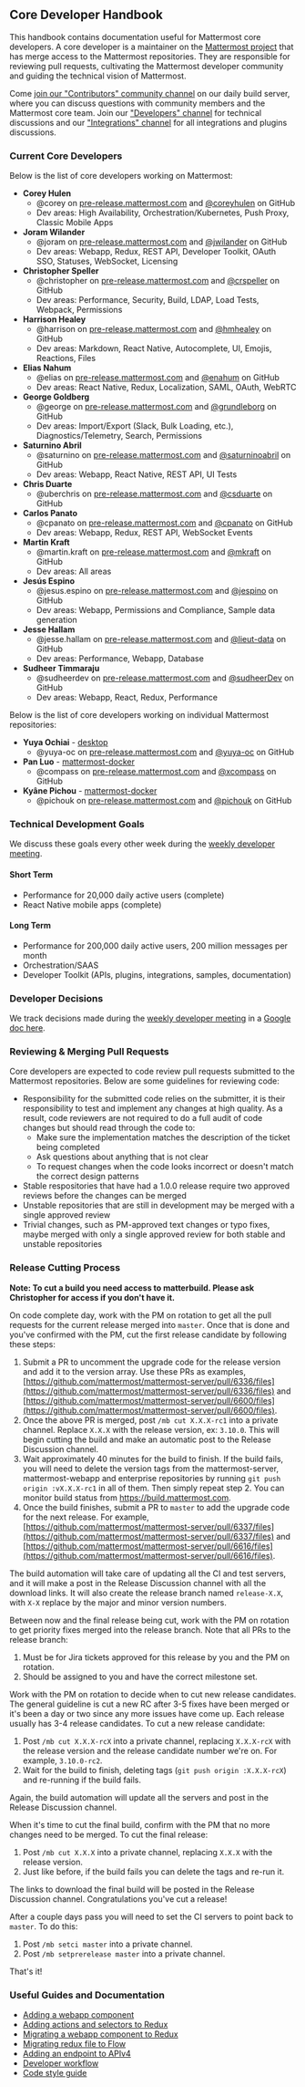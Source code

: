 Core Developer Handbook
-----------------------------

This handbook contains documentation useful for Mattermost core developers. A core developer is
a maintainer on the [Mattermost project](https://github.com/mattermost) that has merge access to the Mattermost repositories. They are responsible for reviewing pull requests, cultivating the Mattermost developer community and guiding the technical vision of Mattermost.

Come [join our "Contributors" community channel](https://pre-release.mattermost.com/core/channels/tickets) on our daily build server, where you can discuss questions with community members and the Mattermost core team. Join our ["Developers" channel](https://pre-release.mattermost.com/core/channels/developers) for technical discussions and our ["Integrations" channel](https://pre-release.mattermost.com/core/channels/integrations) for all integrations and plugins discussions.

### Current Core Developers ###

Below is the list of core developers working on Mattermost:
- **Corey Hulen**
  - @corey on [pre-release.mattermost.com](https://pre-release.mattermost.com/core/messages/@corey) and [@coreyhulen](https://github.com/coreyhulen) on GitHub
  - Dev areas: High Availability, Orchestration/Kubernetes, Push Proxy, Classic Mobile Apps
- **Joram Wilander**
  - @joram on [pre-release.mattermost.com](https://pre-release.mattermost.com/core/messages/@joram) and [@jwilander](https://github.com/jwilander) on GitHub
  - Dev areas: Webapp, Redux, REST API, Developer Toolkit, OAuth SSO, Statuses, WebSocket, Licensing
- **Christopher Speller**
  - @christopher on [pre-release.mattermost.com](https://pre-release.mattermost.com/core/messages/@christopher) and [@crspeller](https://github.com/crspeller) on GitHub
  - Dev areas: Performance, Security, Build, LDAP, Load Tests, Webpack, Permissions
- **Harrison Healey**
  - @harrison on [pre-release.mattermost.com](https://pre-release.mattermost.com/core/messages/@harrison) and [@hmhealey](https://github.com/hmhealey) on GitHub
  - Dev areas: Markdown, React Native, Autocomplete, UI, Emojis, Reactions, Files
- **Elias Nahum**
  - @elias on [pre-release.mattermost.com](https://pre-release.mattermost.com/core/messages/@elias) and [@enahum](https://github.com/enahum) on GitHub
  - Dev areas: React Native, Redux, Localization, SAML, OAuth, WebRTC
- **George Goldberg**
  - @george on [pre-release.mattermost.com](https://pre-release.mattermost.com/core/messages/@george) and [@grundleborg](https://github.com/grundleborg) on GitHub
  - Dev areas: Import/Export (Slack, Bulk Loading, etc.), Diagnostics/Telemetry, Search, Permissions
- **Saturnino Abril**
  - @saturnino on [pre-release.mattermost.com](https://pre-release.mattermost.com/core/messages/@saturnino) and [@saturninoabril](https://github.com/saturninoabril) on GitHub
  - Dev areas: Webapp, React Native, REST API, UI Tests
- **Chris Duarte**
  - @uberchris on [pre-release.mattermost.com](https://pre-release.mattermost.com/core/messages/@uberchris) and [@csduarte](https://github.com/csduarte) on GitHub
- **Carlos Panato**
  - @cpanato on [pre-release.mattermost.com](https://pre-release.mattermost.com/core/messages/@cpanato) and [@cpanato](https://github.com/cpanato) on GitHub
  - Dev areas: Webapp, Redux, REST API, WebSocket Events
- **Martin Kraft**
  - @martin.kraft on [pre-release.mattermost.com](https://pre-release.mattermost.com/core/messages/@martin.kraft) and [@mkraft](https://github.com/mkraft) on GitHub
  - Dev areas: All areas
- **Jesús Espino**
  - @jesus.espino on [pre-release.mattermost.com](https://pre-release.mattermost.com/core/messages/@jesus.espino) and [@jespino](https://github.com/jespino) on GitHub
  - Dev areas: Webapp, Permissions and Compliance, Sample data generation
- **Jesse Hallam**
  - @jesse.hallam on [pre-release.mattermost.com](https://pre-release.mattermost.com/core/messages/@jesse.hallam) and [@lieut-data](https://github.com/lieut-data) on GitHub
  - Dev areas: Performance, Webapp, Database
- **Sudheer Timmaraju**
  - @sudheerdev on [pre-release.mattermost.com](https://pre-release.mattermost.com/core/messages/@sudheerdev) and [@sudheerDev](https://github.com/sudheerDev) on GitHub
  - Dev areas: Webapp, React, Redux, Performance

Below is the list of core developers working on individual Mattermost repositories:
- **Yuya Ochiai** - [desktop](https://github.com/mattermost/desktop)
  - @yuya-oc on [pre-release.mattermost.com](https://pre-release.mattermost.com/core/messages/@yuya-oc) and [@yuya-oc](https://github.com/yuya-oc) on GitHub
- **Pan Luo** - [mattermost-docker](https://github.com/mattermost/mattermost-docker)
  - @compass on [pre-release.mattermost.com](https://pre-release.mattermost.com/core/messages/@compass) and [@xcompass](https://github.com/xcompass) on GitHub
- **Kyâne Pichou** - [mattermost-docker](https://github.com/mattermost/mattermost-docker)
  - @pichouk on [pre-release.mattermost.com](https://pre-release.mattermost.com/core/messages/@pichouk) and [@pichouk](https://github.com/pichouk) on GitHub

### Technical Development Goals ###

We discuss these goals every other week during the [weekly developer meeting](https://docs.mattermost.com/process/training.html#developer-meeting).

#### Short Term ####
- Performance for 20,000 daily active users (complete)
- React Native mobile apps (complete)

#### Long Term ####
- Performance for 200,000 daily active users, 200 million messages per month
- Orchestration/SAAS
- Developer Toolkit (APIs, plugins, integrations, samples, documentation)

### Developer Decisions ###

We track decisions made during the [weekly developer meeting](https://docs.mattermost.com/process/training.html#developer-meeting) in a [Google doc here](https://docs.google.com/document/d/1iPzYkqM8Q0oZ1u1VkETUG18lyY47vKN0vAa3WIgvaiI).

### Reviewing & Merging Pull Requests ###

Core developers are expected to code review pull requests submitted to the Mattermost repositories. Below are some guidelines for reviewing code:

- Responsibility for the submitted code relies on the submitter, it is their responsibility to test and implement any changes at high quality. As a result, code reviewers are not required to do a full audit of code changes but should read through the code to:
  - Make sure the implementation matches the description of the ticket being completed
  - Ask questions about anything that is not clear
  - To request changes when the code looks incorrect or doesn't match the correct design patterns
- Stable respositories that have had a 1.0.0 release require two approved reviews before the changes can be merged
- Unstable repositories that are still in development may be merged with a single approved review
- Trivial changes, such as PM-approved text changes or typo fixes, maybe merged with only a single approved review for both stable and unstable repositories

### Release Cutting Process ###

**Note: To cut a build you need access to matterbuild. Please ask Christopher for access if you don't have it.**

On code complete day, work with the PM on rotation to get all the pull requests for the current release merged into `master`. Once that is done and you've confirmed with the PM, cut the first release candidate by following these steps:

1. Submit a PR to uncomment the upgrade code for the release version and add it to the version array. Use these PRs as examples, [https://github.com/mattermost/mattermost-server/pull/6336/files](https://github.com/mattermost/mattermost-server/pull/6336/files) and [https://github.com/mattermost/mattermost-server/pull/6600/files](https://github.com/mattermost/mattermost-server/pull/6600/files).
2. Once the above PR is merged, post `/mb cut X.X.X-rc1` into a private channel. Replace `X.X.X` with the release version, ex: `3.10.0`. This will begin cutting the build and make an automatic post to the Release Discussion channel.
3. Wait approximately 40 minutes for the build to finish. If the build fails, you will need to delete the version tags from the mattermost-server, mattermost-webapp and enterprise repositories by running `git push origin :vX.X.X-rc1` in all of them. Then simply repeat step 2. You can monitor build status from https://build.mattermost.com.
4. Once the build finishes, submit a PR to `master` to add the upgrade code for the next release. For example, [https://github.com/mattermost/mattermost-server/pull/6337/files](https://github.com/mattermost/mattermost-server/pull/6337/files) and [https://github.com/mattermost/mattermost-server/pull/6616/files](https://github.com/mattermost/mattermost-server/pull/6616/files).

The build automation will take care of updating all the CI and test servers, and it will make a post in the Release Discussion channel with all the download links. It will also create the release branch named `release-X.X`, with `X-X` replace by the major and minor version numbers.

Between now and the final release being cut, work with the PM on rotation to get priority fixes merged into the release branch. Note that all PRs to the release branch:

1. Must be for Jira tickets approved for this release by you and the PM on rotation.
2. Should be assigned to you and have the correct milestone set.

Work with the PM on rotation to decide when to cut new release candidates. The general guideline is cut a new RC after 3-5 fixes have been merged or it's been a day or two since any more issues have come up. Each release usually has 3-4 release candidates. To cut a new release candidate:

1. Post `/mb cut X.X.X-rcX` into a private channel, replacing `X.X.X-rcX` with the release version and the release candidate number we're on. For example, `3.10.0-rc2`.
2. Wait for the build to finish, deleting tags  (`git push origin :X.X.X-rcX`) and re-running if the build fails.

Again, the build automation will update all the servers and post in the Release Discussion channel.

When it's time to cut the final build, confirm with the PM that no more changes need to be merged. To cut the final release:

1. Post `/mb cut X.X.X` into a private channel, replacing `X.X.X` with the release version.
2. Just like before, if the build fails you can delete the tags and re-run it.

The links to download the final build will be posted in the Release Discussion channel. Congratulations you've cut a release!

After a couple days pass you will need to set the CI servers to point back to `master`. To do this:

1. Post `/mb setci master` into a private channel.
2. Post `/mb setprerelease master` into a private channel.

That's it!

### Useful Guides and Documentation ###
- [Adding a webapp component](https://docs.mattermost.com/developer/webapp-component.html)
- [Adding actions and selectors to Redux](https://docs.mattermost.com/developer/redux.html)
- [Migrating a webapp component to Redux](https://docs.mattermost.com/developer/webapp-to-redux.html)
- [Migrating redux file to Flow](https://docs.mattermost.com/developer/redux-to-flow.html)
- [Adding an endpoint to APIv4](https://docs.mattermost.com/developer/api4.html)
- [Developer workflow](https://docs.mattermost.com/developer/developer-flow.html)
- [Code style guide](https://docs.mattermost.com/developer/style-guide.html)
